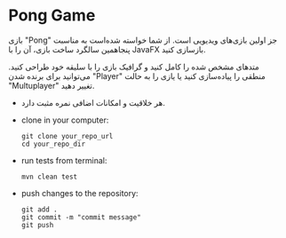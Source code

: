 # Pong Game
بازی "Pong" جز اولین بازی‌های ویدیویی است. از شما خواسته‌ شده‌است به مناسبت پنجاهمین سالگرد ساخت بازی، آن را با JavaFX بازسازی کنید.

متدهای مشخص ‌شده را کامل کنید و گرافیک بازی را با سلیقه خود طراحی کنید. می‌توانید برای برنده شدن "Player"  منطقی را پیاده‌سازی کنید یا یازی را به حالت "Multuplayer" تغییر دهید.

+ هر خلاقیت و امکانات اضافی نمره مثبت دارد.

<ul>
<li>
clone in your computer: 

```
git clone your_repo_url
cd your_repo_dir
```
</li>

<li>
run tests from terminal:

```
mvn clean test
```
</li>

<li>
push changes to the repository:

```
git add . 
git commit -m "commit message"
git push
```
</li>
</ul>
